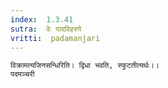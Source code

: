 ```yaml
---
index:  1.3.41
sutra:  वेः पादविहरणे
vritti:  padamanjari
---
```


	विक्रामत्यजिनसन्धिरिति। द्विधा भवति, स्फुटतीत्यर्थः।। 
	पदमञ्चरी
